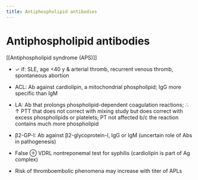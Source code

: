 ```yaml
---
title: Antiphospholipid antibodies
---
```

# Antiphospholipid antibodies

[[Antiphospholipid syndrome (APS)]]

* ✓ if: SLE, age <40 y & arterial thromb, recurrent venous thromb, spontaneous abortion

* ACL: Ab against cardiolipin, a mitochondrial phospholipid; IgG more specific than IgM

* LA: Ab that prolongs phospholipid-dependent coagulation reactions; ∴ ↑ PTT that does not correct with mixing study but does correct with excess phospholipids or platelets; PT not affected b/c the reaction contains much more phospholipid

* β2-GP-I: Ab against β2-glycoprotein-I, IgG or IgM (uncertain role of Abs in pathogenesis)

* False ⊕ VDRL nontreponemal test for syphilis (cardiolipin is part of Ag complex)

* Risk of thromboembolic phenomena may increase with titer of APLs
